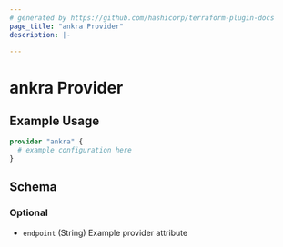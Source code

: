 ```yaml
---
# generated by https://github.com/hashicorp/terraform-plugin-docs
page_title: "ankra Provider"
description: |-

---
```


# ankra Provider



## Example Usage

```terraform
provider "ankra" {
  # example configuration here
}
```

<!-- schema generated by tfplugindocs -->
## Schema

### Optional

- `endpoint` (String) Example provider attribute
